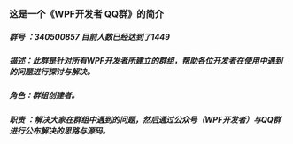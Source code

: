 ### 这是一个《WPF开发者 QQ群》的简介  

##### 群号 ：340500857 目前人数已经达到了1449 

##### 描述：此群是针对所有WPF开发者所建立的群组，帮助各位开发者在使用中遇到的问题进行探讨与解决。

#####  角色：群组创建者。  
#####  职责 ：解决大家在群组中遇到的问题，然后通过公众号（WPF开发者）与QQ群进行公布解决的思路与源码。 

 
